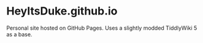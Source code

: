 # HeyItsDuke.github.io
Personal site hosted on GitHub Pages. Uses a slightly modded TiddlyWiki 5 as a base.
